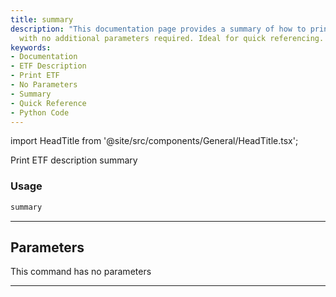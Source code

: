 ```yaml
---
title: summary
description: "This documentation page provides a summary of how to print an ETF description"
  with no additional parameters required. Ideal for quick referencing.
keywords:
- Documentation
- ETF Description
- Print ETF
- No Parameters
- Summary
- Quick Reference
- Python Code
---
```


import HeadTitle from '@site/src/components/General/HeadTitle.tsx';

<HeadTitle title="etf /summary - Reference | OpenBB Terminal Docs" />

Print ETF description summary

### Usage

```python
summary
```

---

## Parameters

This command has no parameters


---
